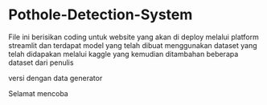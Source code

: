 # Pothole-Detection-System

File ini berisikan coding untuk website yang akan di deploy melalui platform streamlit dan terdapat model 
yang telah dibuat menggunakan dataset yang telah didapakan melalui kaggle yang kemudian ditambahan beberapa dataset dari penulis

versi dengan data generator

Selamat mencoba

